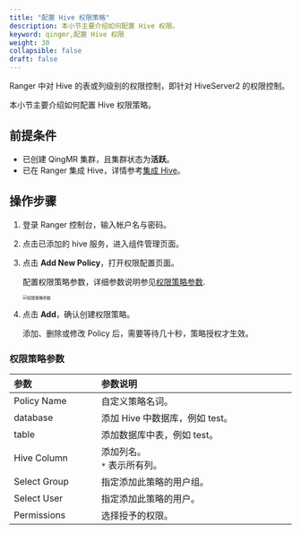 ```yaml
---
title: "配置 Hive 权限策略"
description: 本小节主要介绍如何配置 Hive 权限。 
keyword: qingmr,配置 Hive 权限
weight: 30
collapsible: false
draft: false
---
```




Ranger 中对 Hive 的表或列级别的权限控制，即针对 HiveServer2 的权限控制。

本小节主要介绍如何配置 Hive 权限策略。

## 前提条件

- 已创建 QingMR 集群，且集群状态为**活跃**。
- 已在 Ranger 集成 Hive，详情参考[集成 Hive](../ranger_hive)。

## 操作步骤

1. 登录 Ranger 控制台，输入帐户名与密码。
2. 点击已添加的 hive 服务，进入组件管理页面。
3. 点击 **Add New Policy**，打开权限配置页面。
   
   配置权限策略参数，详细参数说明参见[权限策略参数](#权限策略参数).
   
   <img src="../../../_images/ranger_hive_policy.png" alt="权限策略参数" style="zoom:50%;" />

4. 点击 **Add**，确认创建权限策略。

   添加、删除或修改 Policy 后，需要等待几十秒，策略授权才生效。

### 权限策略参数

|<span style="display:inline-block;width:140px">参数</span> |<span style="display:inline-block;width:520px">参数说明</span>|
|:----|:----|
|   Policy Name    |  自定义策略名词。  |
|   database   |  添加 Hive 中数据库，例如 test。  |
|   table    |  添加数据库中表，例如 test。  |
|   Hive Column   |  添加列名。<br> `*` 表示所有列。</br>  |
|   Select Group   |  指定添加此策略的用户组。  |
|   Select User   |  指定添加此策略的用户。  |
|   Permissions   |  选择授予的权限。  |
